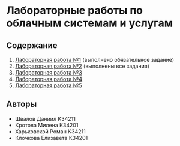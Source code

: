 # Лабораторные работы по облачным системам и услугам

## Содержание

1. [Лабораторная работа №1](labs/lab-1) (выполнено обязательное задание)
2. [Лабораторная работа №2](labs/lab-2) (выполнены все задания)
3. [Лабораторная работа №3](labs/lab-3)
4. [Лабораторная работа №4](labs/lab-4)
5. [Лабораторная работа №5](labs/lab-5)

## Авторы

- Швалов Даниил K34211
- Кротова Милена K34201
- Харьковской Роман K34211
- Клочкова Елизавета K34201
